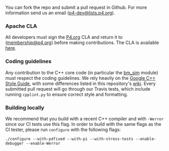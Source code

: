 You can fork the repo and submit a pull request in Github. For more information
send us an email (p4-dev@lists.p4.org).

### Apache CLA

All developers must sign the [P4.org](http://p4.org) CLA and return it to
(membership@p4.org) before making contributions. The CLA is available
[here](http://p4.org/wp-content/uploads/2015/07/P4_Language_Consortium_Membership_Agreement.pdf).

### Coding guidelines

Any contribution to the C++ core code (in particular the [bm_sim](src/bm_sim)
module) must respect the coding guidelines. We rely heavily on the [Google C++
Style Guide](https://google.github.io/styleguide/cppguide.html), with some
differences listed in this repository's
[wiki](https://github.com/p4lang/behavioral-model/wiki/Coding-guidelines). Every
submitted pull request will go through our Travis tests, which include running
`cpplint.py` to ensure correct style and formatting.

### Building locally

We recommend that you build with a recent C++ compiler and with `-Werror` since
our CI tests use this flag. In order to build with the same flags as the CI
tester, please run `configure` with the following flags:

    ./configure --with-pdfixed --with-pi --with-stress-tests --enable-debugger --enable-Werror

